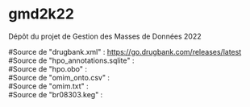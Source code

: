 # gmd2k22

Dépôt du projet de Gestion des Masses de Données 2022

#Source de "drugbank.xml" :  https://go.drugbank.com/releases/latest
#Source de "hpo_annotations.sqlite" :  
#Source de "hpo.obo" :  
#Source de "omim_onto.csv" :  
#Source de "omim.txt" :  
#Source de "br08303.keg" :  
